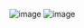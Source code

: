 ![image](https://github.com/erdemengin/fruits-website/assets/104628888/9f92e28a-0bf0-4f37-9f85-48347121ec5f)
![image](https://github.com/erdemengin/fruits-website/assets/104628888/0d8121ff-aaac-4440-abef-874d94bf20a6)
